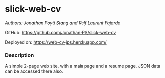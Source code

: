 # slick-web-cv

_Authors: Jonathan Poyti Stang and Ralf Laurent Fajardo_


GitHub: https://github.com/Jonathan-PS/slick-web-cv

Deployed on: https://web-cv-jps.herokuapp.com/


### Description
A simple 2-page web site, with a main page and a resume page.
JSON data can be accessed there also.
